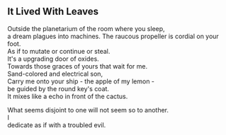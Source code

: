 It Lived With Leaves
--------------------
Outside the planetarium of the room where you sleep,  
a dream plagues into machines. The raucous propeller is cordial on your foot.  
As if to mutate or continue or steal.  
It's a upgrading door of oxides.  
Towards those graces of yours that wait for me.  
Sand-colored and electrical son,  
Carry me onto your ship - the apple of my lemon -  
be guided by the round key's coat.  
It mixes like a echo in front of the cactus.  
  
What seems disjoint to one will not seem so to another.  
I  
dedicate as if with a troubled evil.  
